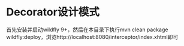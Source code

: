 # Decorator设计模式

首先安装并启动wildfly 9+，然后在本目录下执行mvn clean package wildfly:deploy，浏览http://localhost:8080/interceptor/index.xhtml即可


